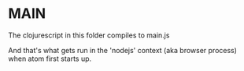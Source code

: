 MAIN
====

The clojurescript in this folder compiles to main.js

And that's what gets run in the 'nodejs' context (aka browser process)
when atom first starts up.



